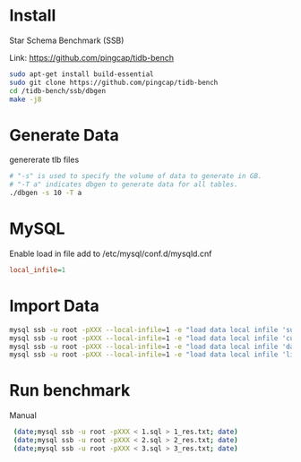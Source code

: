 # Install

Star Schema Benchmark (SSB)

Link: https://github.com/pingcap/tidb-bench

```bash
sudo apt-get install build-essential
sudo git clone https://github.com/pingcap/tidb-bench
cd /tidb-bench/ssb/dbgen
make -j8
```

# Generate Data

genererate tlb files

```bash
# "-s" is used to specify the volume of data to generate in GB.
# "-T a" indicates dbgen to generate data for all tables.
./dbgen -s 10 -T a
```

# MySQL

Enable load in file
add to /etc/mysql/conf.d/mysqld.cnf

```ini
local_infile=1
```

# Import Data

```bash
mysql ssb -u root -pXXX --local-infile=1 -e "load data local infile 'supplier.tbl'  into table supplier  fields terminated by '|' lines terminated by '\n';"
mysql ssb -u root -pXXX --local-infile=1 -e "load data local infile 'customer.tbl'  into table customer  fields terminated by '|' lines terminated by '\n';"
mysql ssb -u root -pXXX --local-infile=1 -e "load data local infile 'date.tbl'      into table date      fields terminated by '|' lines terminated by '\n';"
mysql ssb -u root -pXXX --local-infile=1 -e "load data local infile 'lineorder.tbl' into table lineorder fields terminated by '|' lines terminated by '\n';"
```

# Run benchmark

Manual

```bash
 (date;mysql ssb -u root -pXXX < 1.sql > 1_res.txt; date)
 (date;mysql ssb -u root -pXXX < 2.sql > 2_res.txt; date)
 (date;mysql ssb -u root -pXXX < 3.sql > 3_res.txt; date)
```

